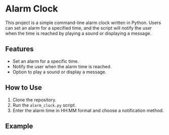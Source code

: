 # Alarm Clock

This project is a simple command-line alarm clock written in Python. Users can set an alarm for a specified time, and the script will notify the user when the time is reached by playing a sound or displaying a message.

## Features
- Set an alarm for a specific time.
- Notify the user when the alarm time is reached.
- Option to play a sound or display a message.

## How to Use
1. Clone the repository.
2. Run the `alarm_clock.py` script.
3. Enter the alarm time in HH:MM format and choose a notification method.

## Example
